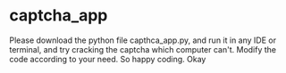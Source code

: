 # captcha_app
Please download the python file capthca_app.py, and run it in any IDE or terminal, and try cracking the captcha which computer can't. Modify the code according to your need. So happy coding.
Okay